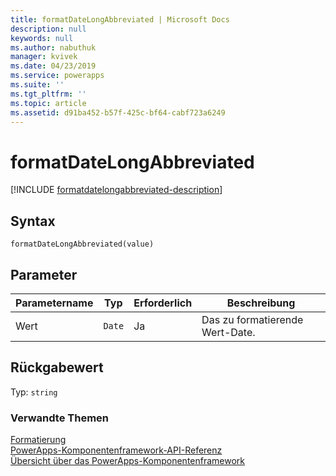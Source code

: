 ```yaml
---
title: formatDateLongAbbreviated | Microsoft Docs
description: null
keywords: null
ms.author: nabuthuk
manager: kvivek
ms.date: 04/23/2019
ms.service: powerapps
ms.suite: ''
ms.tgt_pltfrm: ''
ms.topic: article
ms.assetid: d91ba452-b57f-425c-bf64-cabf723a6249
---
```

# <a name="formatdatelongabbreviated"></a>formatDateLongAbbreviated

[!INCLUDE [formatdatelongabbreviated-description](includes/formatdatelongabbreviated-description.md)]

## <a name="syntax"></a>Syntax

`formatDateLongAbbreviated(value)`

## <a name="parameters"></a>Parameter

| Parametername|Typ|Erforderlich|Beschreibung|
| ------------- |----|--------|-----------|
|Wert|`Date`|Ja|Das zu formatierende Wert-Date.|

## <a name="return-value"></a>Rückgabewert

Typ: `string`


### <a name="related-topics"></a>Verwandte Themen

[Formatierung](../formatting.md)<br/>
[PowerApps-Komponentenframework-API-Referenz](../../reference/index.md)<br/>
[Übersicht über das PowerApps-Komponentenframework](../../overview.md)